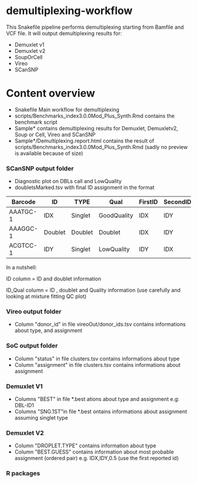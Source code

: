 # demultiplexing-workflow

This Snakefile pipeline performs demultiplexing starting from Bamfile and VCF file. It will output demultiplexing results for:

- Demuxlet v1
- Demuxlet v2
- SoupOrCell
- Vireo
- SCanSNP

# Content overview

- Snakefile Main workflow for demultiplexing 
- scripts/Benchmarks_index3.0.0Mod_Plus_Synth.Rmd contains the benchmark script
- Sample* contains demultiplexing results for Demuxlet, Demuxletv2, Soup or Cell, Vireo and SCanSNP
- Sample*/Demultiplexing.report.html contains the result of scripts/Benchmarks_index3.0.0Mod_Plus_Synth.Rmd (sadly no preview is available because of size)

### SCanSNP output folder
- Diagnostic plot on DBLs call and LowQuality
- doubletsMarked.tsv with final ID assignment in the format 

| Barcode  | ID      | TYPE    | Qual        | FirstID | SecondID | ID_Qual    |
|----------|---------|---------|-------------|---------|----------|------------|
| AAATGC-1 | IDX     | Singlet | GoodQuality | IDX     | IDY      | IDY        |
| AAAGGC-1 | Doublet | Doublet | Doublet     | IDX     | IDY      | Doublet    |
| ACGTCC-1 | IDY     | Singlet | LowQuality  | IDY     | IDX      | LowQuality |

In a nutshell: 

ID column = ID and doublet information 

ID_Qual column = ID , doublet and Quality information (use carefully and looking at mixture fitting QC plot)


### Vireo output folder

- Column "donor_id" in file vireoOut/donor_ids.tsv  contains informations about type, and assignment


### SoC output folder

- Column "status" in file clusters.tsv  contains informations about type
- Column "assignment" in file clusters.tsv  contains informations about assignment


### Demuxlet V1

- Columns "BEST" in file *.best ations about type and assignment e.g: DBL-ID1
- Columns "SNG.1ST"in file *.best ontains informations about assignment assuming singlet type

### Demuxlet V2

- Column "DROPLET.TYPE" contains information about type
- Column "BEST.GUESS" contains information about most probable assignment (ordered pair) e.g. IDX,IDY,0.5 (use the first reported id)

### R packages



